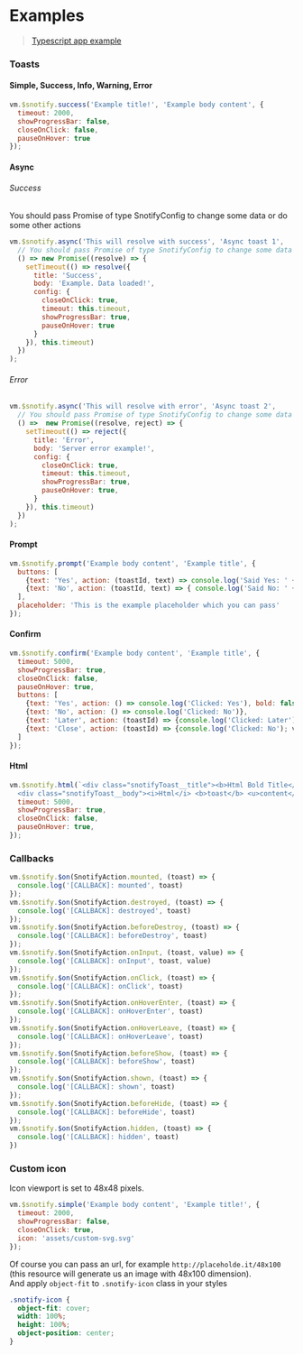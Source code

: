 # Examples

> [Typescript app example](https://github.com/artemsky/vue-snotify-typescript-example)

### Toasts
#### Simple, Success, Info, Warning, Error
```js
vm.$snotify.success('Example title!', 'Example body content', {
  timeout: 2000,
  showProgressBar: false,
  closeOnClick: false,
  pauseOnHover: true
});
```
#### Async

###### Success
You should pass Promise of type SnotifyConfig to change some data or do some other actions  
```js
vm.$snotify.async('This will resolve with success', 'Async toast 1',
  // You should pass Promise of type SnotifyConfig to change some data or do some other actions
  () => new Promise((resolve) => {
    setTimeout(() => resolve({
      title: 'Success',
      body: 'Example. Data loaded!',
      config: {
        closeOnClick: true,
        timeout: this.timeout,
        showProgressBar: true,
        pauseOnHover: true
      }
    }), this.timeout)
  })
);
```
###### Error

```js
vm.$snotify.async('This will resolve with error', 'Async toast 2',
  // You should pass Promise of type SnotifyConfig to change some data or do some other actions
  () =>  new Promise((resolve, reject) => {
    setTimeout(() => reject({
      title: 'Error',
      body: 'Server error example!',
      config: {
        closeOnClick: true,
        timeout: this.timeout,
        showProgressBar: true,
        pauseOnHover: true,
      }
    }), this.timeout)
  })
);
```

#### Prompt
```js
vm.$snotify.prompt('Example body content', 'Example title', {
  buttons: [
    {text: 'Yes', action: (toastId, text) => console.log('Said Yes: ' + text + ' ID: ' + toastId)},
    {text: 'No', action: (toastId, text) => { console.log('Said No: ' + text); vm.$snotify.remove(toastId); }},
  ],
  placeholder: 'This is the example placeholder which you can pass'
});
```

#### Confirm
```js
vm.$snotify.confirm('Example body content', 'Example title', {
  timeout: 5000,
  showProgressBar: true,
  closeOnClick: false,
  pauseOnHover: true,
  buttons: [
    {text: 'Yes', action: () => console.log('Clicked: Yes'), bold: false},
    {text: 'No', action: () => console.log('Clicked: No')},
    {text: 'Later', action: (toastId) => {console.log('Clicked: Later'); vm.$snotify.remove(toastId); } },
    {text: 'Close', action: (toastId) => {console.log('Clicked: No'); vm.$snotify.remove(toastId); }, bold: true},
  ]
});
```

#### Html

```js
vm.$snotify.html(`<div class="snotifyToast__title"><b>Html Bold Title</b></div>
  <div class="snotifyToast__body"><i>Html</i> <b>toast</b> <u>content</u></div> `, {
  timeout: 5000,
  showProgressBar: true,
  closeOnClick: false,
  pauseOnHover: true,
});
```

### Callbacks

```javascript
vm.$snotify.$on(SnotifyAction.mounted, (toast) => {
  console.log('[CALLBACK]: mounted', toast)
});
vm.$snotify.$on(SnotifyAction.destroyed, (toast) => {
  console.log('[CALLBACK]: destroyed', toast)
});
vm.$snotify.$on(SnotifyAction.beforeDestroy, (toast) => {
  console.log('[CALLBACK]: beforeDestroy', toast)
});
vm.$snotify.$on(SnotifyAction.onInput, (toast, value) => {
  console.log('[CALLBACK]: onInput', toast, value)
});
vm.$snotify.$on(SnotifyAction.onClick, (toast) => {
  console.log('[CALLBACK]: onClick', toast)
});
vm.$snotify.$on(SnotifyAction.onHoverEnter, (toast) => {
  console.log('[CALLBACK]: onHoverEnter', toast)
});
vm.$snotify.$on(SnotifyAction.onHoverLeave, (toast) => {
  console.log('[CALLBACK]: onHoverLeave', toast)
});
vm.$snotify.$on(SnotifyAction.beforeShow, (toast) => {
  console.log('[CALLBACK]: beforeShow', toast)
});
vm.$snotify.$on(SnotifyAction.shown, (toast) => {
  console.log('[CALLBACK]: shown', toast)
});
vm.$snotify.$on(SnotifyAction.beforeHide, (toast) => {
  console.log('[CALLBACK]: beforeHide', toast)
});
vm.$snotify.$on(SnotifyAction.hidden, (toast) => {
  console.log('[CALLBACK]: hidden', toast)
})
```

### Custom icon
Icon viewport is set to 48x48 pixels.
```javascript
vm.$snotify.simple('Example body content', 'Example title!', {
  timeout: 2000,
  showProgressBar: false,
  closeOnClick: true,
  icon: 'assets/custom-svg.svg'
});
```

Of course you can pass an url, for example `http://placeholde.it/48x100` (this resource will generate us an image with 48x100 dimension).  
And apply `object-fit` to `.snotify-icon` class in your styles

```scss
.snotify-icon {
  object-fit: cover;
  width: 100%;
  height: 100%;
  object-position: center;
}
```
